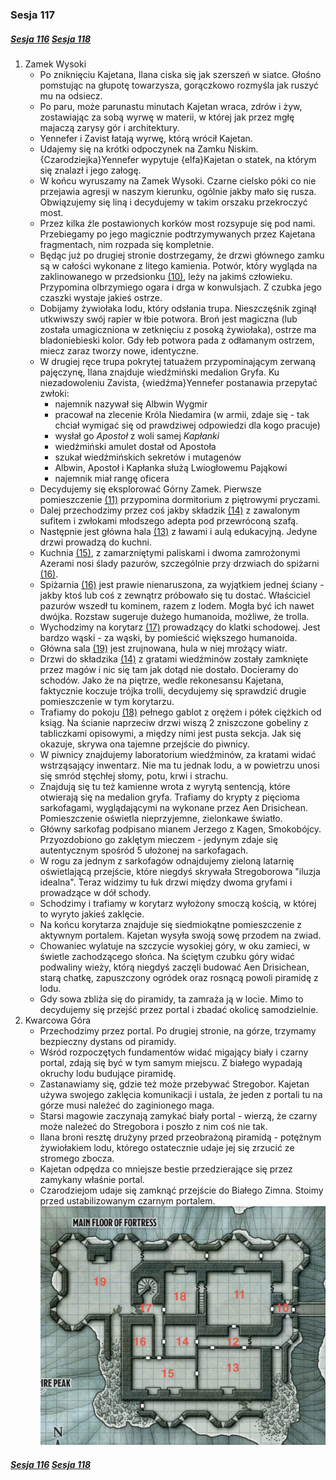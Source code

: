 ### Sesja 117
##### [Sesja 116](#sesja-116) [Sesja 118](#sesja-118)
1. Zamek Wysoki
    - Po zniknięciu Kajetana, Ilana ciska się jak szerszeń w siatce. Głośno pomstując na głupotę towarzysza, gorączkowo rozmyśla jak ruszyć mu na odsiecz.
    - Po paru, może parunastu minutach Kajetan wraca, zdrów i żyw, zostawiając za sobą wyrwę w materii, w której jak przez mgłę majaczą zarysy gór i architektury.
    - Yennefer i Zavist łatają wyrwę, którą wrócił Kajetan.
    - Udajemy się na krótki odpoczynek na Zamku Niskim. {Czarodziejka}Yennefer wypytuje {elfa}Kajetan o statek, na którym się znalazł i jego załogę.
    - W końcu wyruszamy na Zamek Wysoki. Czarne cielsko póki co nie przejawia agresji w naszym kierunku, ogólnie jakby mało się rusza. Obwiązujemy się liną i decydujemy w takim orszaku przekroczyć most.
    - Przez kilka źle postawionych korków most rozsypuje się pod nami. Przebiegamy po jego magicznie podtrzymywanych przez Kajetana fragmentach, nim rozpada się kompletnie.
    - Będąc już po drugiej stronie dostrzegamy, że drzwi głównego zamku są w całości wykonane z litego kamienia. Potwór, który wygląda na zaklinowanego w przedsionku [(10)](#sesja-117#mapa), leży na jakimś człowieku. Przypomina olbrzymiego ogara i drga w konwulsjach. Z czubka jego czaszki wystaje jakieś ostrze.
    - Dobijamy żywiołaka lodu, który odsłania trupa. Nieszczęśnik zginął utkwiwszy swój rapier w łbie potwora. Broń jest magiczna (lub została umagiczniona w zetknięciu z posoką żywiołaka), ostrze ma bladoniebieski kolor. Gdy łeb potwora pada z odłamanym ostrzem, miecz zaraz tworzy nowe, identyczne.
    - W drugiej ręce trupa pokrytej tatuażem przypominającym zerwaną pajęczynę, Ilana znajduje wiedźmiński medalion Gryfa. Ku niezadowoleniu Zavista, {wiedźma}Yennefer postanawia przepytać zwłoki:
        - najemnik nazywał się Albwin Wygmir
        - pracował na zlecenie Króla Niedamira (w armii, zdaje się - tak chciał wymigać się od prawdziwej odpowiedzi dla kogo pracuje)
        - wysłał go _Apostoł_ z woli samej _Kapłanki_
        - wiedźmiński amulet dostał od Apostoła
        - szukał wiedźmińskich sekretów i mutagenów
        - Albwin, Apostoł i Kapłanka służą Lwiogłowemu Pająkowi
        - najemnik miał rangę oficera
    - Decydujemy się eksplorować Górny Zamek. Pierwsze pomieszczenie [(11)](#sesja-117#mapa) przypomina dormitorium z piętrowymi pryczami.
    - Dalej przechodzimy przez coś jakby składzik [(14)](#sesja-117#mapa) z zawalonym sufitem i zwłokami młodszego adepta pod przewróconą szafą.
    - Następnie jest główna hala [(13)](#sesja-117#mapa) z ławami i aulą edukacyjną. Jedyne drzwi prowadzą do kuchni.
    - Kuchnia [(15)](#sesja-117#mapa), z zamarzniętymi paliskami i dwoma zamrożonymi Azerami nosi ślady pazurów, szczególnie przy drzwiach do spiżarni [(16)](#sesja-117#mapa).
    - Spiżarnia [(16)](#sesja-117#mapa) jest prawie nienaruszona, za wyjątkiem jednej ściany - jakby ktoś lub coś z zewnątrz próbowało się tu dostać. Właściciel pazurów wszedł tu kominem, razem z lodem. Mogła być ich nawet dwójka. Rozstaw sugeruje dużego humanoida, możliwe, że trolla. 
    - Wychodzimy na korytarz [(17)](#sesja-117#mapa) prowadzący do klatki schodowej. Jest bardzo wąski - za wąski, by pomieścić większego humanoida.
    - Główna sala [(19)](#sesja-117#mapa) jest zrujnowana, hula w niej mrożący wiatr.
    - Drzwi do składzika [(14)](#sesja-117#mapa) z gratami wiedźminów zostały zamknięte przez magów i nic się tam jak dotąd nie dostało. Docieramy do schodów. Jako że na piętrze, wedle rekonesansu Kajetana, faktycznie koczuje trójka trolli, decydujemy się sprawdzić drugie pomieszczenie w tym korytarzu.
    - Trafiamy do pokoju [(18)](#sesja-117#mapa) pełnego gablot z orężem i półek ciężkich od ksiąg. Na ścianie naprzeciw drzwi wiszą 2 zniszczone gobeliny z tabliczkami opisowymi, a między nimi jest pusta sekcja. Jak się okazuje, skrywa ona tajemne przejście do piwnicy.
    - W piwnicy znajdujemy laboratorium wiedźminów, za kratami widać wstrząsający inwentarz. Nie ma tu jednak lodu, a w powietrzu unosi się smród stęchłej słomy, potu, krwi i strachu. 
    - Znajdują się tu też kamienne wrota z wyrytą sentencją, które otwierają się na medalion gryfa. Trafiamy do krypty z pięcioma sarkofagami, wyglądającymi na wykonane przez Aen Drisichean. Pomieszczenie oświetla nieprzyjemne, zielonkawe światło.
    - Główny sarkofag podpisano mianem Jerzego z Kagen, Smokobójcy. Przyozdobiono go zaklętym mieczem - jedynym zdaje się autentycznym spośród 5 ułożonej na sarkofagach.
    - W rogu za jednym z sarkofagów odnajdujemy zieloną latarnię oświetlającą przejście, które niegdyś skrywała Stregoborowa "iluzja idealna". Teraz widzimy tu łuk drzwi między dwoma gryfami i prowadzące w dół schody.
    - Schodzimy i trafiamy w korytarz wyłożony smoczą kością, w której to wyryto jakieś zaklęcie.
    - Na końcu korytarza znajduje się siedmiokątne pomieszczenie z aktywnym portalem. Kajetan wysyła swoją sowę przodem na zwiad.
    - Chowaniec wylatuje na szczycie wysokiej góry, w oku zamieci, w świetle zachodzącego słońca. Na ściętym czubku góry widać podwaliny wieży, którą niegdyś zaczęli budować Aen Drisichean, starą chatkę, zapuszczony ogródek oraz rosnącą powoli piramidę z lodu.
    - Gdy sowa zbliża się do piramidy, ta zamraża ją w locie. Mimo to decydujemy się przejść przez portal i zbadać okolicę samodzielnie.
2. Kwarcowa Góra
    - Przechodzimy przez portal. Po drugiej stronie, na górze, trzymamy bezpieczny dystans od piramidy.
    - Wśród rozpoczętych fundamentów widać migający biały i czarny portal, zdają się być w tym samym miejscu. Z białego wypadają okruchy lodu budujące piramidę.
    - Zastanawiamy się, gdzie też może przebywać Stregobor. Kajetan używa swojego zaklęcia komunikacji i ustala, że jeden z portali tu na górze musi należeć do zaginionego maga.
    - Starsi magowie zaczynają zamykać biały portal - wierzą, że czarny może należeć do Stregobora i poszło z nim coś nie tak.
    - Ilana broni resztę drużyny przed przeobrażoną piramidą - potężnym żywiołakiem lodu, którego ostatecznie udaje jej się zrzucić ze stromego zbocza.
    - Kajetan odpędza co mniejsze bestie przedzierające się przez zamykany właśnie portal.
    - Czarodziejom udaje się zamknąć przejście do Białego Zimna. Stoimy przed ustabilizowanym czarnym portalem.
    ![mapaSesja117](https://github.com/nipsufn/dnd-ki/raw/master/img/mapaSesja117.jpg "mapaSesja117")<a id="mapa"></a>

##### [Sesja 116](#sesja-116) [Sesja 118](#sesja-118)